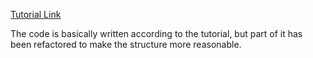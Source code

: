 
[Tutorial Link](https://learn.unity.com/project/2d-roguelike-tutorial)

The code is basically written according to the tutorial, but part of it has been refactored to make the structure more reasonable.